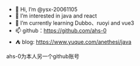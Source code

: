 - 👋 Hi, I’m @ysx-20061105
- 👀 I’m interested in java and react
- 🌱 I’m currently learning Dubbo、ruoyi and vue3
- 📫 github：https://github.com/ahs-0
- ⛺️ blog: https://www.yuque.com/anethesi/java

<!---
ysx-20061105/ysx-20061105 is a ✨ special ✨ repository because its `README.md` (this file) appears on your GitHub profile.
You can click the Preview link to take a look at your changes.
--->

ahs-0为本人另一个github账号
